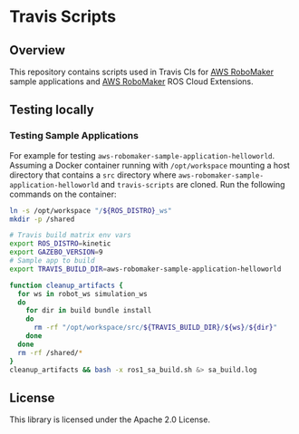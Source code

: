 # Travis Scripts

## Overview
This repository contains scripts used in Travis CIs for [AWS RoboMaker] sample applications and [AWS RoboMaker] ROS Cloud Extensions.

## Testing locally

### Testing Sample Applications

For example for testing `aws-robomaker-sample-application-helloworld`. Assuming a Docker container running with `/opt/workspace` mounting a host directory that contains a `src` directory where `aws-robomaker-sample-application-helloworld` and `travis-scripts` are cloned. Run the following commands on the container:

```bash
ln -s /opt/workspace "/${ROS_DISTRO}_ws"
mkdir -p /shared

# Travis build matrix env vars
export ROS_DISTRO=kinetic
export GAZEBO_VERSION=9
# Sample app to build
export TRAVIS_BUILD_DIR=aws-robomaker-sample-application-helloworld

function cleanup_artifacts {
  for ws in robot_ws simulation_ws
  do
    for dir in build bundle install
    do
      rm -rf "/opt/workspace/src/${TRAVIS_BUILD_DIR}/${ws}/${dir}"
    done
  done
  rm -rf /shared/*
}
cleanup_artifacts && bash -x ros1_sa_build.sh &> sa_build.log
```

## License

This library is licensed under the Apache 2.0 License. 

[AWS RoboMaker]: https://github.com/aws-robotics